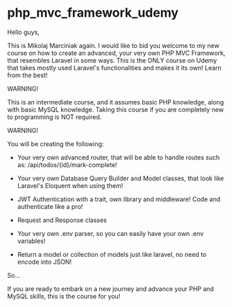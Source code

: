 # php_mvc_framework_udemy

Hello guys,

This is Mikolaj Marciniak again. I would like to bid you welcome to my new course on how to create an advanced, your very own PHP MVC Framework, that resembles Laravel in some ways. This is the ONLY course on Udemy that takes mostly used Laravel's functionalities and makes it its own! Learn from the best!

WARNING!

This is an intermediate course, and it assumes basic PHP knowledge, along with basic MySQL knowledge. Taking this course if you are completely new to programming is NOT required.

WARNING!

You will be creating the following:

- Your very own advanced router, that will be able to handle routes such as: /api/todos/{id}/mark-complete!

- Your very own Database Query Builder and Model classes, that look like Laravel's Eloquent when using them!

- JWT Authentication with a trait, own library and middleware! Code and authenticate like a pro!

- Request and Response classes

- Your very own .env parser, so you can easily have your own .env variables!

- Return a model or collection of models just like laravel, no need to encode into JSON!

So...

If you are ready to embark on a new journey and advance your PHP and MySQL skills, this is the course for you!

